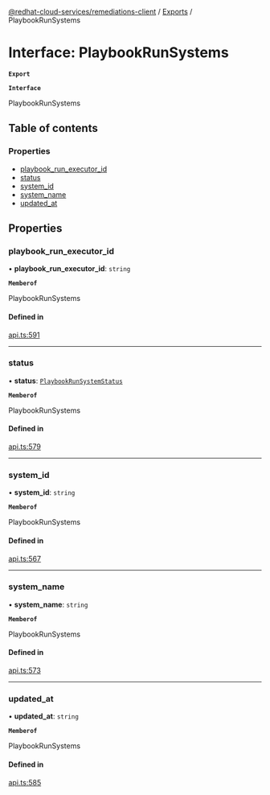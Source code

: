 [@redhat-cloud-services/remediations-client](../README.md) / [Exports](../modules.md) / PlaybookRunSystems

# Interface: PlaybookRunSystems

**`Export`**

**`Interface`**

PlaybookRunSystems

## Table of contents

### Properties

- [playbook\_run\_executor\_id](PlaybookRunSystems.md#playbook_run_executor_id)
- [status](PlaybookRunSystems.md#status)
- [system\_id](PlaybookRunSystems.md#system_id)
- [system\_name](PlaybookRunSystems.md#system_name)
- [updated\_at](PlaybookRunSystems.md#updated_at)

## Properties

### playbook\_run\_executor\_id

• **playbook\_run\_executor\_id**: `string`

**`Memberof`**

PlaybookRunSystems

#### Defined in

[api.ts:591](https://github.com/RedHatInsights/javascript-clients/blob/master/packages/remediations/api.ts#L591)

___

### status

• **status**: [`PlaybookRunSystemStatus`](../enums/PlaybookRunSystemStatus.md)

**`Memberof`**

PlaybookRunSystems

#### Defined in

[api.ts:579](https://github.com/RedHatInsights/javascript-clients/blob/master/packages/remediations/api.ts#L579)

___

### system\_id

• **system\_id**: `string`

**`Memberof`**

PlaybookRunSystems

#### Defined in

[api.ts:567](https://github.com/RedHatInsights/javascript-clients/blob/master/packages/remediations/api.ts#L567)

___

### system\_name

• **system\_name**: `string`

**`Memberof`**

PlaybookRunSystems

#### Defined in

[api.ts:573](https://github.com/RedHatInsights/javascript-clients/blob/master/packages/remediations/api.ts#L573)

___

### updated\_at

• **updated\_at**: `string`

**`Memberof`**

PlaybookRunSystems

#### Defined in

[api.ts:585](https://github.com/RedHatInsights/javascript-clients/blob/master/packages/remediations/api.ts#L585)
